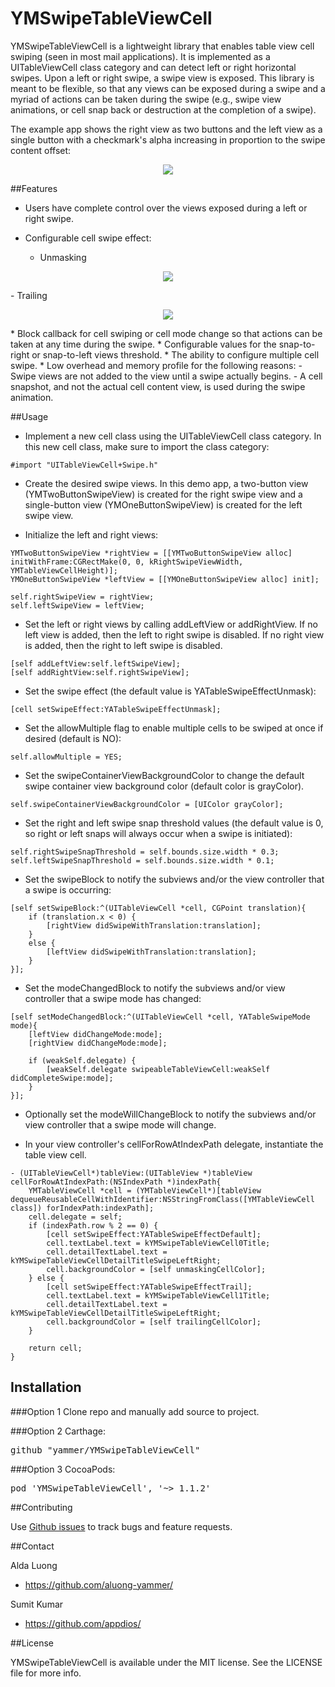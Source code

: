 YMSwipeTableViewCell
===============

YMSwipeTableViewCell is a lightweight library that enables table view cell swiping (seen in most mail applications). It is implemented as a UITableViewCell class category and can detect left or right horizontal swipes. Upon a left or right swipe, a swipe view is exposed. This library is meant to be flexible, so that any views can be exposed during a swipe and a myriad of actions can be taken during the swipe (e.g., swipe view animations, or cell snap back or destruction at the completion of a swipe). 

The example app shows the right view as two buttons and the left view as a single button with a checkmark's alpha increasing in proportion to the swipe content offset:
                            
<p align="center"><img src="https://raw.githubusercontent.com/yammer/YMSwipeTableViewCell/master/github-assets/YMSwipeTableViewCellSampleApp.gif"/></p>

##Features

* Users have complete control over the views exposed during a left or right swipe.

* Configurable cell swipe effect:
    - Unmasking 
<p align="center"><img src="https://raw.githubusercontent.com/yammer/YMSwipeTableViewCell/master/github-assets/YMSwipeTableViewCellUnmaskingSync.gif"/></p>
    - Trailing
<p align="center"><img src="https://raw.githubusercontent.com/yammer/YMSwipeTableViewCell/master/github-assets/YMSwipeTableViewCellTrailingSync.gif"/></p>
* Block callback for cell swiping or cell mode change so that actions can be taken at any time during the swipe.
* Configurable values for the snap-to-right or snap-to-left views threshold.
* The ability to configure multiple cell swipe.
* Low overhead and memory profile for the following reasons:
    - Swipe views are not added to the view until a swipe actually begins.
    - A cell snapshot, and not the actual cell content view, is used during the swipe animation.

##Usage

* Implement a new cell class using the UITableViewCell class category. In this new cell class, make sure to import the class category:

```objc
#import "UITableViewCell+Swipe.h"
```
* Create the desired swipe views. In this demo app, a two-button view (YMTwoButtonSwipeView) is created for the right swipe view and a single-button view (YMOneButtonSwipeView) is created for the left swipe view. 

* Initialize the left and right views:

```objc
YMTwoButtonSwipeView *rightView = [[YMTwoButtonSwipeView alloc] initWithFrame:CGRectMake(0, 0, kRightSwipeViewWidth, YMTableViewCellHeight)];
YMOneButtonSwipeView *leftView = [[YMOneButtonSwipeView alloc] init];

self.rightSwipeView = rightView;
self.leftSwipeView = leftView;
```

* Set the left or right views by calling addLeftView or addRightView. If no left view is added, then the left to right swipe is disabled. If no right view is added, then the right to left swipe is disabled.

```objc
[self addLeftView:self.leftSwipeView];
[self addRightView:self.rightSwipeView];
```

* Set the swipe effect (the default value is YATableSwipeEffectUnmask):

```objc
[cell setSwipeEffect:YATableSwipeEffectUnmask];
```

* Set the allowMultiple flag to enable multiple cells to be swiped at once if desired (default is NO):

```objc
self.allowMultiple = YES;
```

* Set the swipeContainerViewBackgroundColor to change the default swipe container view background color (default color is grayColor).

```objc
self.swipeContainerViewBackgroundColor = [UIColor grayColor];
```

* Set the right and left swipe snap threshold values (the default value is 0, so right or left snaps will always occur when a swipe is initiated):

```objc
self.rightSwipeSnapThreshold = self.bounds.size.width * 0.3;
self.leftSwipeSnapThreshold = self.bounds.size.width * 0.1;
```

* Set the swipeBlock to notify the subviews and/or the view controller that a swipe is occurring:

```objc
[self setSwipeBlock:^(UITableViewCell *cell, CGPoint translation){
    if (translation.x < 0) {
        [rightView didSwipeWithTranslation:translation];
    }
    else {
        [leftView didSwipeWithTranslation:translation];
    }
}];
```

* Set the modeChangedBlock to notify the subviews and/or view controller that a swipe mode has changed:

```objc
[self setModeChangedBlock:^(UITableViewCell *cell, YATableSwipeMode mode){
    [leftView didChangeMode:mode];
    [rightView didChangeMode:mode];
    
    if (weakSelf.delegate) {
        [weakSelf.delegate swipeableTableViewCell:weakSelf didCompleteSwipe:mode];
    }
}];
```

* Optionally set the modeWillChangeBlock to notify the subviews and/or view controller that a swipe mode will change.

* In your view controller's cellForRowAtIndexPath delegate, instantiate the table view cell.

```objc
- (UITableViewCell*)tableView:(UITableView *)tableView cellForRowAtIndexPath:(NSIndexPath *)indexPath{
    YMTableViewCell *cell = (YMTableViewCell*)[tableView dequeueReusableCellWithIdentifier:NSStringFromClass([YMTableViewCell class]) forIndexPath:indexPath];
    cell.delegate = self;
    if (indexPath.row % 2 == 0) {
        [cell setSwipeEffect:YATableSwipeEffectDefault];
        cell.textLabel.text = kYMSwipeTableViewCell0Title;
        cell.detailTextLabel.text = kYMSwipeTableViewCellDetailTitleSwipeLeftRight;
        cell.backgroundColor = [self unmaskingCellColor];
    } else {
        [cell setSwipeEffect:YATableSwipeEffectTrail];
        cell.textLabel.text = kYMSwipeTableViewCell1Title;
        cell.detailTextLabel.text = kYMSwipeTableViewCellDetailTitleSwipeLeftRight;
        cell.backgroundColor = [self trailingCellColor];
    }

    return cell;
}
```

## Installation
###Option 1
Clone repo and manually add source to project. 

###Option 2
Carthage:
<pre>github "yammer/YMSwipeTableViewCell"</pre>

###Option 3 
CocoaPods:
<pre>pod 'YMSwipeTableViewCell', '~> 1.1.2'</pre>

##Contributing

Use [Github issues](https://github.com/yammer/YMSwipeTableViewCell/issues) to track bugs and feature requests.

##Contact

Alda Luong
- https://github.com/aluong-yammer/

Sumit Kumar
- https://github.com/appdios/

##License

YMSwipeTableViewCell is available under the MIT license. See the LICENSE file for more info.





